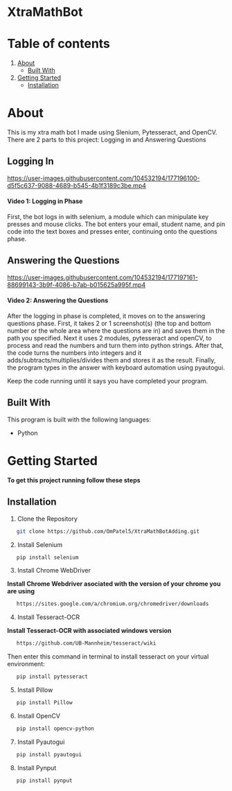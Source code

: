 # XtraMathBot

# Table of contents
1. [About](#about)
    * [Built With](#builtwith)
2. [Getting Started](#gettingstarted)
    * [Installation](#installation) 

# About <a name="about"></a>

This is my xtra math bot I made using Slenium, Pytesseract, and OpenCV. There are 2 parts to this project: Logging in and Answering Questions

## Logging In
https://user-images.githubusercontent.com/104532194/177196100-d5f5c637-9088-4689-b545-4b1f3189c3be.mp4
#### Video 1: Logging in Phase

First, the bot logs in with selenium, a module which can minipulate key presses and mouse clicks. The bot enters your email, student name, and pin code into the text boxes and presses enter, continuing onto the questions phase. 

## Answering the Questions

https://user-images.githubusercontent.com/104532194/177197161-88699143-3b9f-4086-b7ab-b015625a995f.mp4
#### Video 2: Answering the Questions

After the logging in phase is completed, it moves on to the answering questions phase. First, it takes 2 or 1 screenshot(s) (the top and bottom number or the whole area where the questions are in) and saves them in the path you specified. Next it uses 2 modules, pytesseract and openCV, to process and read the numbers and turn them into 
python strings. After that, the code turns the numbers into integers and it adds/subtracts/multiplies/divides them and stores it as the result. Finally, the program  types in the answer with keyboard automation using pyautogui. 

Keep the code running until it says you have completed your program.

## Built With <a name="builtwith"></a>
This program is built with the following languages:
* Python

# Getting Started <a name="gettingstarted"></a>
**To get this project running follow these steps**

## Installation <a name="installation"></a>
1. Clone the Repository
```sh
   git clone https://github.com/OmPatel5/XtraMathBotAdding.git
   ```
2. Install Selenium
```sh
   pip install selenium
   ```
3. Install Chrome WebDriver

**Install Chrome Webdriver asociated with the version of your chrome you are using**
```sh
   https://sites.google.com/a/chromium.org/chromedriver/downloads
   ```
4. Install Tesseract-OCR

**Install Tesseract-OCR with associated windows version**
```sh
   https://github.com/UB-Mannheim/tesseract/wiki
```
Then enter this command in terminal to install tesseract on your virtual environment:
```sh
   pip install pytesseract
   ```
5. Install Pillow
```sh
   pip install Pillow
   ```
6. Install OpenCV
```sh
   pip install opencv-python
   ```
7. Install Pyautogui
```sh 
   pip install pyautogui
   ```
8. Install Pynput
```sh
   pip install pynput
   ```
